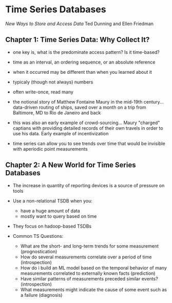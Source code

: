 # Time Series Databases
_New Ways to Store and Access Data_
Ted Dunning and Ellen Friedman

## Chapter 1: Time Series Data: Why Collect It?

* one key is, what is the predominate access pattern? Is it time-based?

* time as an interval, an ordering sequence, or an absolute reference

* when it occurred may be different than when you learned about it

* typicaly (though not always) numbers

* often write-once, read many

* the notional story of Matthew Fontaine Maury in the mid-19th century... data-driven routing of ships, saved over a month on a trip from Baltimore, MD to Rio de Janeiro and back

* this was also an early example of crowd-sourcing... Maury "charged" captians with providing detailed records of their own travels in order to use his data. Early example of incentivization

* time series can allow you to see trends over time that would be invisible with aperiodic point measurements

## Chapter 2: A New World for Time Series Databases

* The increase in quantity of reporting devices is a source of pressure on tools

* Use a non-relational TSDB when you: 
  * have a huge amount of data
  * mostly want to query based on time
* They focus on hadoop-based TSDBs 

* Common TS Questions:
  * What are the short- and long-term trends for some measurement (prognostication)
  * How do several measurements correlate over a period of time (introspection)
  * How do i build an ML model based on the temporal behavior of many measurements correlated to externally known facts (prediction)
  * Have similar patterns of measurements preceded similar events? (introspection)
  * What measurements might indicate the cause of some event such as a failure (diagnosis)
